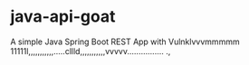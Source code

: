# java-api-goat

A simple Java Spring Boot REST App with Vulnklvvvmmmmm
11111l,,,,,,,,,,,.....cllld,,,,,,,,,,,vvvvv................
.,
